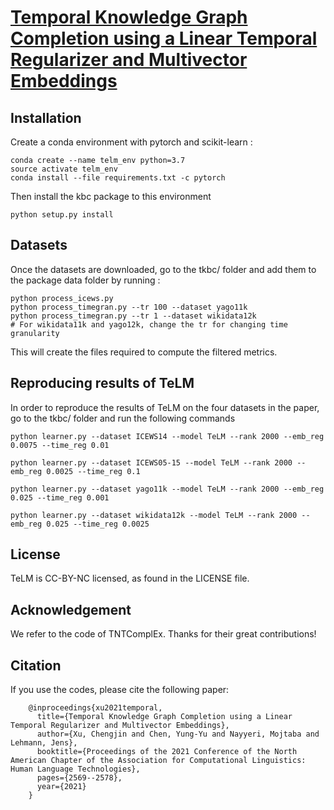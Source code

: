# [Temporal Knowledge Graph Completion using a Linear Temporal Regularizer and Multivector Embeddings](https://aclanthology.org/2021.naacl-main.202.pdf)


## Installation
Create a conda environment with pytorch and scikit-learn :
```
conda create --name telm_env python=3.7
source activate telm_env
conda install --file requirements.txt -c pytorch
```

Then install the kbc package to this environment
```
python setup.py install
```

## Datasets


Once the datasets are downloaded, go to the tkbc/ folder and add them to the package data folder by running :
```
python process_icews.py
python process_timegran.py --tr 100 --dataset yago11k
python process_timegran.py --tr 1 --dataset wikidata12k
# For wikidata11k and yago12k, change the tr for changing time granularity
```

This will create the files required to compute the filtered metrics.

## Reproducing results of TeLM

In order to reproduce the results of TeLM on the four datasets in the paper, go to the tkbc/ folder and run the following commands

```
python learner.py --dataset ICEWS14 --model TeLM --rank 2000 --emb_reg 0.0075 --time_reg 0.01 

python learner.py --dataset ICEWS05-15 --model TeLM --rank 2000 --emb_reg 0.0025 --time_reg 0.1

python learner.py --dataset yago11k --model TeLM --rank 2000 --emb_reg 0.025 --time_reg 0.001

python learner.py --dataset wikidata12k --model TeLM --rank 2000 --emb_reg 0.025 --time_reg 0.0025

```


## License
TeLM is CC-BY-NC licensed, as found in the LICENSE file.

## Acknowledgement
We refer to the code of TNTComplEx. Thanks for their great contributions!

## Citation
If you use the codes, please cite the following paper:

        @inproceedings{xu2021temporal,
          title={Temporal Knowledge Graph Completion using a Linear Temporal Regularizer and Multivector Embeddings},
          author={Xu, Chengjin and Chen, Yung-Yu and Nayyeri, Mojtaba and Lehmann, Jens},
          booktitle={Proceedings of the 2021 Conference of the North American Chapter of the Association for Computational Linguistics: Human Language Technologies},
          pages={2569--2578},
          year={2021}
        }
